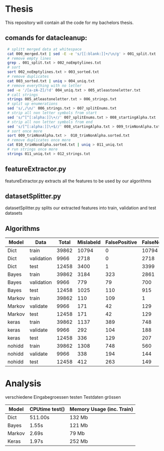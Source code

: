 # Thesis

This repository will contain all the code for my bachelors thesis.

## comands for datacleanup:

```sh
 # splitt merged data at whitespace
 cat 000_merged.txt | sed -E -e 's/[[:blank:]]+/\n/g' > 001_split.txt
 # remove empty lines
 grep . 001_split.txt > 002_noEmptylines.txt
 # sort
 sort 002_noEmptylines.txt > 003_sorted.txt
 # remove duplicates
 cat 003_sorted.txt | uniq > 004_uniq.txt
 # remove everything with no letter
 sed -e '/[a-zA-Z]/!d' 004_uniq.txt > 005_atleastoneletter.txt
 # call strings
 strings 005_atleastoneletter.txt > 006_strings.txt
 # split up enumerations
 sed 's/,/\n/' 006_strings.txt > 007_splitEnums.txt
 # strip all non letter symbols from start
 sed 's/^[^[:alpha:]]\+//' 007_splitEnums.txt > 008_startingAlpha.txt
 # strip all non letter symbols from end
 sed 's/[^[:alpha:]]\+$//' 008_startingAlpha.txt > 009_trimNonAlpha.txt
 # sort once more
 sort 009_trimNonAlpha.txt >  010_trimNonAlpha.sorted.txt
 # remove duplicates once more
 cat 010_trimNonAlpha.sorted.txt | uniq > 011_uniq.txt
 # run strings once more
 strings 011_uniq.txt > 012_strings.txt
```

## featureExtractor.py

featureExtractor.py extracts all the features to be used by our algorithms

## datasetSplitter.py

datasetSplitter.py splits our extracted features into train, validation and test datasets

## Algorithms

Model |Data      |Total|Mislabeld|FalsePositive|FalseNegative|PercentageFalse
------|----------|-----|---------|-------------|-------------|---------------
Dict  |train     |39862|10794    |0            |10794        |27.08%
Dict  |validation|9966 |2718     |0            |2718         |27.27%
Dict  |test      |12458|3400     |1            |3399         |27.29%
Bayes |train     |39862|3184     |323          |2861         |7.98%
Bayes |validation|9966 |779      |79           |700          |7.81%
Bayes |test      |12458|1025     |110          |915          |8.22%
Markov|train     |39862|110      |109          |1            |2.76%
Markov|validate  |9966 |171      |42           |129          |1.71%
Markov|test      |12458|171      |42           |129          |1.37%
keras |train     |39862|1137     |389          |748          |2.85%
keras |validate  |9966 |292      |104          |188          |2.93%
keras |test      |12458|336      |129          |207          |2.70%
nohidd|train     |39862|1308     |748          |560          |3.28%
nohidd|validate  |9966 |338      |194          |144          |3.39%
nohidd|test      |12458|412      |263          |149          |3.31%


# Analysis

verschiedene Eingabegroessen testen
Testdaten grössen

Model | CPUtime test() | Memory Usage (inc. Train) |
------|----------------|---------------------------|
Dict  | 511.00s        | 132 Mb                    |
Bayes |   1.55s        | 121 Mb                    |
Markov|   2.69s        |  79 Mb                    |
Keras |   1.97s        | 252 Mb                    |